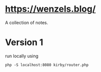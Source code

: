 # https://wenzels.blog/
A collection of notes.

# Version 1
run locally using

```
php -S localhost:8080 kirby/router.php
```
